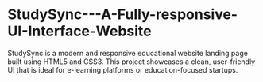 # StudySync---A-Fully-responsive-UI-Interface-Website
StudySync is a modern and responsive educational website landing page built using HTML5 and CSS3. This project showcases a clean, user-friendly UI that is ideal for e-learning platforms or education-focused startups.
